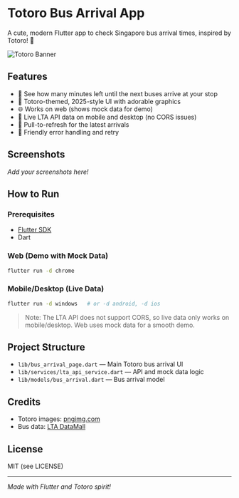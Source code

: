 # Totoro Bus Arrival App

A cute, modern Flutter app to check Singapore bus arrival times, inspired by Totoro! 🐾

![Totoro Banner](https://pngimg.com/d/totoro_PNG16.png)

## Features

- 🚌 See how many minutes left until the next buses arrive at your stop
- 🐻 Totoro-themed, 2025-style UI with adorable graphics
- 🌐 Works on web (shows mock data for demo)
- 📱 Live LTA API data on mobile and desktop (no CORS issues)
- 🔄 Pull-to-refresh for the latest arrivals
- 🚨 Friendly error handling and retry

## Screenshots
_Add your screenshots here!_

## How to Run

### Prerequisites
- [Flutter SDK](https://docs.flutter.dev/get-started/install)
- Dart

### Web (Demo with Mock Data)
```sh
flutter run -d chrome
```

### Mobile/Desktop (Live Data)
```sh
flutter run -d windows   # or -d android, -d ios
```

> Note: The LTA API does not support CORS, so live data only works on mobile/desktop. Web uses mock data for a smooth demo.

## Project Structure
- `lib/bus_arrival_page.dart` — Main Totoro bus arrival UI
- `lib/services/lta_api_service.dart` — API and mock data logic
- `lib/models/bus_arrival.dart` — Bus arrival model

## Credits
- Totoro images: [pngimg.com](https://pngimg.com/d/totoro_PNG16.png)
- Bus data: [LTA DataMall](https://datamall.lta.gov.sg/)

## License
MIT (see LICENSE)

---
_Made with Flutter and Totoro spirit!_
